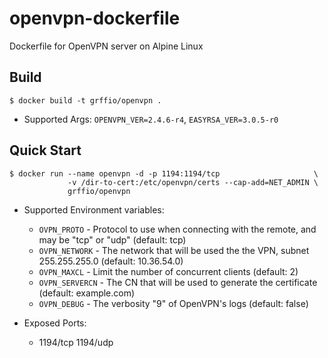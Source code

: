 # openvpn-dockerfile
Dockerfile for OpenVPN server on Alpine Linux

Build
-----
```
$ docker build -t grffio/openvpn .
```
- Supported Args: `OPENVPN_VER=2.4.6-r4`, `EASYRSA_VER=3.0.5-r0`

Quick Start
-----------
```
$ docker run --name openvpn -d -p 1194:1194/tcp                     \
             -v /dir-to-cert:/etc/openvpn/certs --cap-add=NET_ADMIN \
             grffio/openvpn
```
- Supported Environment variables:
  - `OVPN_PROTO` - Protocol to use when connecting with the remote, and may be "tcp" or "udp" (default: tcp)
  - `OVPN_NETWORK` - The network that will be used the the VPN, subnet 255.255.255.0 (default: 10.36.54.0)
  - `OVPN_MAXCL` - Limit the number of concurrent clients (default: 2)
  - `OVPN_SERVERCN` - The CN that will be used to generate the certificate (default: example.com)
  - `OVPN_DEBUG` - The verbosity "9" of OpenVPN's logs (default: false)
 
- Exposed Ports:
  - 1194/tcp 1194/udp
